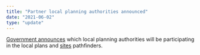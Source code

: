 ```yaml
---
title: "Partner local planning authorities announced"
date: "2021-06-02"
type: "update"
---
```


[Government announces](https://www.gov.uk/government/news/government-announces-10-councils-to-test-the-use-of-digital-tools-in-planning-process) which local planning authorities will be participating in the local plans and [sites](https://digital-land.github.io/project/sites-pathfinders) pathfinders.
